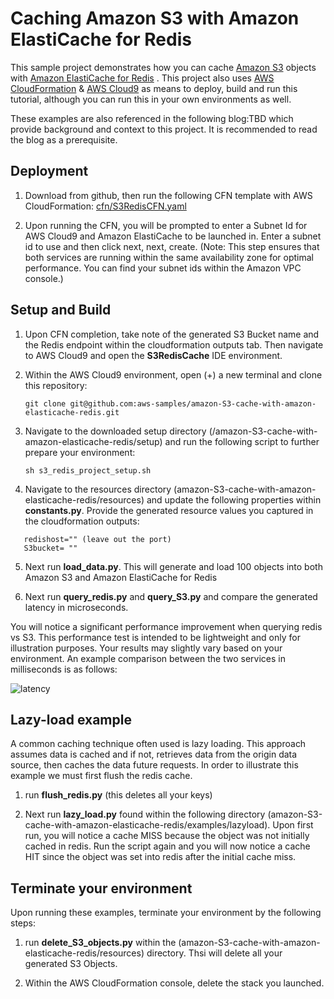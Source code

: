 # Caching Amazon S3 with Amazon ElastiCache for Redis

This sample project demonstrates how you can cache [Amazon S3](https://aws.amazon.com/s3/) objects with [Amazon ElastiCache for Redis](https://aws.amazon.com/elasticache/redis/) . This project also uses [AWS CloudFormation](https://aws.amazon.com/cloudformation/) & [AWS Cloud9](https://aws.amazon.com/cloud9/) as means to deploy, build and run this tutorial, although you can run this in your own environments as well.

These examples are also referenced in the following blog:TBD which provide background and context to this project. It is recommended to read the blog as a prerequisite.

## Deployment

1. Download from github, then run the following CFN template with AWS CloudFormation: [cfn/S3RedisCFN.yaml](https://raw.githubusercontent.com/aws-samples/amazon-S3-cache-with-amazon-elasticache-redis/master/cfn/S3RedisCFN.yaml)

2. Upon running the CFN, you will be prompted to enter a Subnet Id for AWS Cloud9 and Amazon ElastiCache to be launched in. Enter a subnet id to use and then click next, next, create. (Note: This step ensures that both services are running within the same availability zone for optimal performance. You can find your subnet ids within the Amazon VPC console.)

## Setup and Build

1. Upon CFN completion, take note of the generated S3 Bucket name and the Redis endpoint within the cloudformation outputs tab. Then navigate to AWS Cloud9 and open the **S3RedisCache** IDE environment.

2. Within the AWS Cloud9 environment, open (+) a new terminal and clone this repository:

   ```git clone git@github.com:aws-samples/amazon-S3-cache-with-amazon-elasticache-redis.git``` 

3. Navigate to the downloaded setup directory (/amazon-S3-cache-with-amazon-elasticache-redis/setup) and run the following script to further prepare your environment:
 
   ```sh s3_redis_project_setup.sh  ```

 4. Navigate to the resources directory (amazon-S3-cache-with-amazon-elasticache-redis/resources) and update the following properties within **constants.py**. Provide the generated resource values you captured in the cloudformation outputs: 

   ```
      redishost="" (leave out the port)
      S3bucket= "" 
   ```
 5. Next run **load_data.py**. This will generate and load 100 objects into both Amazon S3 and Amazon ElastiCache for Redis

 6. Next run **query_redis.py** and **query_S3.py** and compare the generated latency in microseconds. 

 You will notice a significant performance improvement when querying redis vs S3. This performance test is intended to be lightweight and only for illustration purposes. Your results may slightly vary based on your environment. An example comparison between the two services in milliseconds is as follows: 

 ![latency](images/latency.jpg)

## Lazy-load example

A common caching technique often used is lazy loading. This approach assumes data is cached and if not, retrieves data from the origin data source, then caches the data future requests. In order to illustrate this example we must first flush the redis cache.

1. run **flush_redis.py** (this deletes all your keys)

2. Next run **lazy_load.py** found within the following directory (amazon-S3-cache-with-amazon-elasticache-redis/examples/lazyload). Upon first run, you will notice a cache MISS because the object was not initially cached in redis. Run the script again and you will now notice a cache HIT since the object was set into redis after the initial cache miss. 

## Terminate your environment

Upon running these examples, terminate your environment by the following steps:

1. run **delete_S3_objects.py** within the (amazon-S3-cache-with-amazon-elasticache-redis/resources) directory. Thsi will delete all your generated S3 Objects.

2. Within the AWS CloudFormation console, delete the stack you launched. 
 

